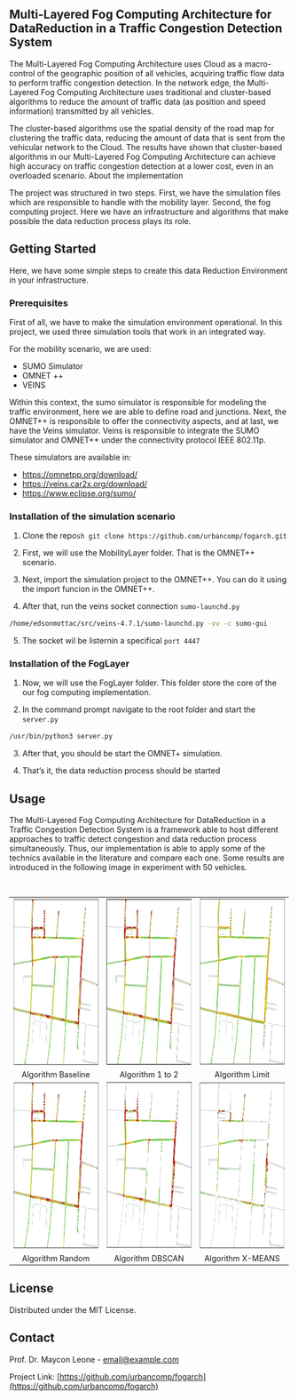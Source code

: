 
<!-- ABOUT THE PROJECT -->
## Multi-Layered Fog Computing Architecture for DataReduction in a Traffic Congestion Detection System


The Multi-Layered Fog Computing Architecture uses Cloud as a macro-control of the geographic position of all vehicles, acquiring traffic flow data to perform traffic congestion detection. In the network edge, the Multi-Layered Fog Computing Architecture uses traditional and cluster-based algorithms to reduce the amount of traffic data (as position and speed information) transmitted by all vehicles.

The cluster-based algorithms use the spatial density of the road map for clustering the traffic data, reducing the amount of data that is sent from the vehicular network to the Cloud. The results have shown that cluster-based algorithms in our Multi-Layered Fog Computing Architecture can achieve high accuracy on traffic congestion detection at a lower cost, even in an overloaded scenario.
About the implementation

The project was structured in two steps. First, we have the simulation files which are responsible to handle with the mobility layer. Second, the fog computing project. Here we have an infrastructure and algorithms that make possible the data reduction process plays its role.

<!-- GETTING STARTED -->
## Getting Started

Here, we have some simple steps to create this data Reduction Environment in your infrastructure.

### Prerequisites

First of all, we have to make the simulation environment operational.  In this project, we used three simulation tools that work in an integrated way.

For the mobility scenario, we are used:
* SUMO Simulator
* OMNET ++
* VEINS

Within this context, the sumo simulator is responsible for modeling the traffic environment, here we are able to define road and junctions. Next, the OMNET++ is responsible to offer the connectivity aspects, and at last, we have the Veins simulator. Veins is responsible to integrate the SUMO simulator and OMNET++ under the connectivity protocol IEEE 802.11p.

These simulators are available in:

* https://omnetpp.org/download/
* https://veins.car2x.org/download/
* https://www.eclipse.org/sumo/



### Installation of the simulation scenario

1. Clone the repo```sh git clone https://github.com/urbancomp/fogarch.git```
2. First, we will use the MobilityLayer folder. That is the OMNET++ scenario.
3. Next, import the simulation project to the OMNET++. You can do it using the import funcion in the OMNET++.

4. After that, run the veins socket connection `sumo-launchd.py`
``` sh
/home/edsonmottac/src/veins-4.7.1/sumo-launchd.py -vv -c sumo-gui
```

5. The socket wil be listernin a specifical `port 4447`

### Installation of the FogLayer

1. Now, we will use the FogLayer folder. This folder store the core of the our fog computing implementation.

2. In the command prompt navigate to the root folder and start the `server.py`

``` sh
/usr/bin/python3 server.py
```

3. After that, you should be start the OMNET+ simulation.

4. That’s it, the data reduction process should be started 


## Usage

The Multi-Layered Fog Computing Architecture for DataReduction in a Traffic Congestion Detection System is a framework able to host different approaches to traffic detect congestion and data reduction process simultaneously. Thus, our implementation is able to apply some of the technics available in the literature and compare each one. Some results are introduced in the following image in experiment with 50 vehicles.

<!-- PROJECT LOGO -->
<br />
<p align="center">
  <table>
    <tr>
      <td>
          <img src="results/mapa_50_baseline3.jpg" alt="Logo" width="300" height="300">
      </td>
      <td>
          <img src="results/mapa_50_1to23.jpg" alt="Logo" width="300" height="300">
      </td>
      <td>
          <img src="results/mapa_50_limite3.jpg" alt="Logo" width="300" height="300">
      </td>
    </tr>
    <tr>
      <td align="center">Algorithm Baseline</td>
      <td align="center">Algorithm 1 to 2</td>
      <td align="center">Algorithm Limit</td>
    </tr>
    <tr>
      <td>
          <img src="results/mapa_50_random3.jpg" alt="Logo" width="300" height="300">
      </td>
      <td>
          <img src="results/mapa_50_dbscan3.jpg" alt="Logo" width="300" height="300">
      </td>
      <td>
          <img src="results/mapa_50_xmeans3.jpg" alt="Logo" width="300" height="300">
      </td>
    </tr>
    <tr>
      <td align="center">Algorithm Random</td>
      <td align="center">Algorithm DBSCAN</td>
      <td align="center">Algorithm X-MEANS</td>
    </tr>    
  </table>
</p>

<!-- LICENSE -->
## License

Distributed under the MIT License. 

<!-- CONTACT -->
## Contact

Prof. Dr. Maycon Leone - email@example.com


Project Link: [https://github.com/urbancomp/fogarch](https://github.com/urbancomp/fogarch)
